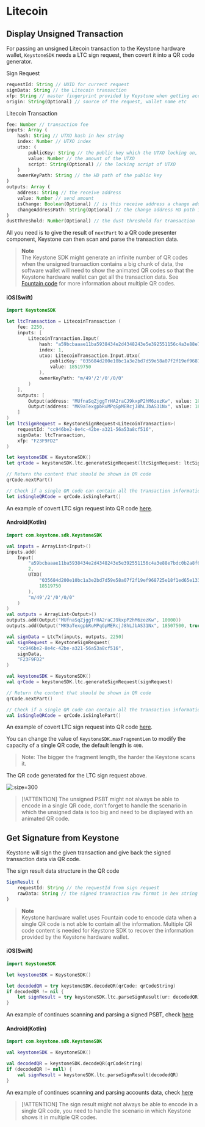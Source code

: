# Litecoin

## Display Unsigned Transaction

For passing an unsigned Litecoin transaction to the Keystone hardware wallet,
`KeystoneSDK` needs a LTC sign request, then covert it into a QR code generator.

Sign Request
```js
requestId: String // UUID for current request
signData: String // the Litecoin transaction
xfp: String // master fingerprint provided by Keystone when getting accounts
origin: String(Optional) // source of the request, wallet name etc
```

Litecoin Transaction
```js
fee: Number // transaction fee
inputs: Array (
    hash: String // UTXO hash in hex string
    index: Number // UTXO index
    utxo: (
        publicKey: String // the public key which the UTXO locking on, in hex string
        value: Number // the amount of the UTXO
        script: String(Optional) // the locking script of UTXO
    )
    ownerKeyPath: String // the HD path of the public key
)
outputs: Array (
    address: String // the receive address
    value: Number // send amount
    isChange: Boolean(Optional) // is this receive address a change address
    changeAddressPath: String(Optional) // the change address HD path if given isChange as true
)
dustThreshold: Number(Optional) // the dust threshold for transaction
```


All you need is to give the result of `nextPart` to a QR code presenter component,
Keystone can then scan and parse the transaction data.

> **Note**  
> The Keystone SDK might generate an infinite number of QR codes when the unsigned transaction contains a big chunk of data,
> the software wallet will need to show the animated QR codes so that the Keystone hardware wallet can get all the
> transaction data. See [Fountain code](https://en.wikipedia.org/wiki/Fountain_code) for more information about multiple QR codes.

<!-- tabs:start -->

#### **iOS(Swift)**

```swift
import KeystoneSDK

let ltcTransaction = LitecoinTransaction (
    fee: 2250,
    inputs: [
        LitecoinTransaction.Input(
            hash: "a59bcbaaae11ba5938434e2d4348243e5e392551156c4a3e88e7bdc0b2a8f663",
            index: 1,
            utxo: LitecoinTransaction.Input.Utxo(
                publicKey: "035684d200e10bc1a3e2bd7d59e58a07f2f19ef968725e18f1ed65e13396ab9466",
                value: 18519750
            ),
            ownerKeyPath: "m/49'/2'/0'/0/0"
        )
    ],
    outputs: [
        Output(address: "MUfnaSqZjggTrHA2raCJ9kxpP2hM6zezKw", value: 10000),
        Output(address: "MK9aTexgpbRuMPqGpMERcjJ8hLJbAS31Nx", value: 18507500, isChange: true, changeAddressPath: "M/49'/2'/0'/0/0")
    ]
)
let ltcSignRequest = KeystoneSignRequest<LitecoinTransaction>(
    requestId: "cc946be2-8e4c-42be-a321-56a53a8cf516",
    signData: ltcTransaction,
    xfp: "F23F9FD2"
)

let keystoneSDK = KeystoneSDK()
let qrCode = keystoneSDK.ltc.generateSignRequest(ltcSignRequest: ltcSignRequest)

// Return the content that should be shown in QR code
qrCode.nextPart()

// Check if a single QR code can contain all the transaction information
let isSingleQRCode = qrCode.isSinglePart()
```
An example of covert LTC sign request into QR code [here](https://github.com/KeystoneHQ/keystone-sdk-ios-demo/blob/master/keystone-sdk-ios-demo/SignTransaction/Bitcoin.swift).

#### **Android(Kotlin)**

```kotlin
import com.keystone.sdk.KeystoneSDK

val inputs = ArrayList<Input>()
inputs.add(
    Input(
        "a59bcbaaae11ba5938434e2d4348243e5e392551156c4a3e88e7bdc0b2a8f663",
        2,
        UTXO(
            "035684d200e10bc1a3e2bd7d59e58a07f2f19ef968725e18f1ed65e13396ab9466",
            18519750
        ),
        "m/49'/2'/0'/0/0"
    )
)
val outputs = ArrayList<Output>()
outputs.add(Output("MUfnaSqZjggTrHA2raCJ9kxpP2hM6zezKw", 10000))
outputs.add(Output("MK9aTexgpbRuMPqGpMERcjJ8hLJbAS31Nx", 18507500, true, "M/49'/2'/0'/0/0"))

val signData = LtcTx(inputs, outputs, 2250)
val signRequest = KeystoneSignRequest(
    "cc946be2-8e4c-42be-a321-56a53a8cf516",
    signData,
    "F23F9FD2"
)

val keystoneSDK = KeystoneSDK()
val qrCode = keystoneSDK.ltc.generateSignRequest(signRequest)

// Return the content that should be shown in QR code
qrCode.nextPart()

// Check if a single QR code can contain all the transaction information
val isSingleQRCode = qrCode.isSinglePart()
```
An example of covert LTC sign request into QR code [here](https://github.com/KeystoneHQ/keystone-sdk-android-demo/blob/master/app/src/main/kotlin/com/keystone/sdk/demo/PlayerFragment.kt).

<!-- tabs:end -->

You can change the value of `KeystoneSDK.maxFragmentLen` to modify the capacity of a single QR code, the default length is `400`.

> Note:
> The bigger the fragment length, the harder the Keystone scans it.

The QR code generated for the LTC sign request above.

![](/_media/sign-ltc-tx.png ':size=300')


> [!ATTENTION]
> The unsigned PSBT might not always be able to encode in a single QR code,
> don't forget to handle the scenario in which the unsigned data is too big and need to be displayed with an animated QR code.

## Get Signature from Keystone

Keystone will sign the given transaction and give back the signed transaction data via QR code.

The sign result data structure in the QR code
```js
SignResult (
    requestId: String // the requestId from sign request
    rawData: String // the signed transaction raw format in hex string
)
```

> **Note**  
> Keystone hardware wallet uses Fountain code to encode data when a single QR code is not able to contain all the information.
> Multiple QR code content is needed for Keystone SDK to recover the information provided by the Keystone hardware wallet.

<!-- tabs:start -->

#### **iOS(Swift)**

```swift
import KeystoneSDK

let keystoneSDK = KeystoneSDK()

let decodedQR = try keystoneSDK.decodeQR(qrCode: qrCodeString)
if decodedQR != nil {
    let signResult = try keystoneSDK.ltc.parseSignResult(ur: decodedQR)
}
```
An example of continues scanning and parsing a signed PSBT, check [here](https://github.com/KeystoneHQ/keystone-sdk-ios-demo/blob/master/keystone-sdk-ios-demo/SignTransaction/Bitcoin.swift)

#### **Android(Kotlin)**

```kotlin
import com.keystone.sdk.KeystoneSDK

val keystoneSDK = KeystoneSDK()

val decodedQR = keystoneSDK.decodeQR(qrCodeString)
if (decodedQR != null) {
    val signResult = keystoneSDK.ltc.parseSignResult(decodedQR)
}
```
An example of continues scanning and parsing accounts data, check [here](https://github.com/KeystoneHQ/keystone-sdk-android-demo/blob/master/app/src/main/kotlin/com/keystone/sdk/demo/ScannerFragment.kt)

<!-- tabs:end -->

> [!ATTENTION]
> The sign result might not always be able to encode in a single QR code,
> you need to handle the scenario in which Keystone shows it in multiple QR codes.
